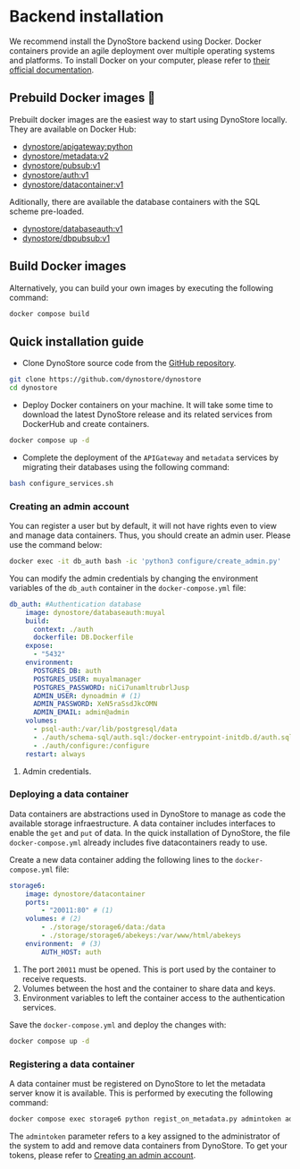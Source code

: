 # Backend installation 

We recommend install the DynoStore backend using Docker. Docker containers provide an agile deployment over multiple operating systems and platforms. To install Docker on your computer, please refer to [their official documentation](https://www.docker.com/).

## Prebuild Docker images 🐋

Prebuilt docker images are the easiest way to start using DynoStore locally. They are available on Docker Hub:

* [dynostore/apigateway:python](https://hub.docker.com/repository/docker/dynostore/apigateway/general)
* [dynostore/metadata:v2](https://hub.docker.com/repository/docker/dynostore/metadata/general)
* [dynostore/pubsub:v1](https://hub.docker.com/repository/docker/dynostore/pubsub/general)
* [dynostore/auth:v1](https://hub.docker.com/repository/docker/dynostore/auth/general)
* [dynostore/datacontainer:v1](https://hub.docker.com/repository/docker/dynostore/datacontainer/general)

Aditionally, there are available the database containers with the SQL scheme pre-loaded.

* [dynostore/databaseauth:v1](https://hub.docker.com/repository/docker/dynostore/databaseauth/general)
* [dynostore/dbpubsub:v1](https://hub.docker.com/repository/docker/dynostore/dbpubsub/general)

## Build Docker images

Alternatively, you can build your own images by executing the following command:

```bash
docker compose build
```

## Quick installation guide

* Clone DynoStore source code from the [GitHub repository](https://github.com/dynostore/dynostore).
```bash 
git clone https://github.com/dynostore/dynostore
cd dynostore
```

* Deploy Docker containers on your machine. It will take some time to download the latest DynoStore release and its related services from DockerHub and create containers.

```bash
docker compose up -d
```

* Complete the deployment of the ```APIGateway``` and ```metadata``` services by migrating their databases using the following command:

```bash
bash configure_services.sh
```

### Creating an admin account

You can register a user but by default, it will not have rights even to view and manage data containers. Thus, you should create an admin user. Please use the command below:

```bash
docker exec -it db_auth bash -ic 'python3 configure/create_admin.py'
```

You can modify the admin credentials by changing the environment variables of the ```db_auth``` container in the ```docker-compose.yml``` file:

```yaml
db_auth: #Authentication database
    image: dynostore/databaseauth:muyal
    build: 
      context: ./auth
      dockerfile: DB.Dockerfile
    expose:
      - "5432"
    environment:
      POSTGRES_DB: auth
      POSTGRES_USER: muyalmanager
      POSTGRES_PASSWORD: niCi7unamltrubrlJusp
      ADMIN_USER: dynoadmin # (1)
      ADMIN_PASSWORD: XeN5raSsdJkcOMN
      ADMIN_EMAIL: admin@admin
    volumes:
      - psql-auth:/var/lib/postgresql/data
      - ./auth/schema-sql/auth.sql:/docker-entrypoint-initdb.d/auth.sql
      - ./auth/configure:/configure
    restart: always
```

1. Admin credentials.

### Deploying a data container

Data containers are abstractions used in DynoStore to manage as code the available storage infraestructure. A data container includes interfaces to enable the ```get``` and ```put``` of data. In the quick installation of DynoStore, the file ```docker-compose.yml``` already includes five datacontainers ready to use. 

Create a new data container adding the following lines to the ```docker-compose.yml``` file:

```yaml
storage6:
    image: dynostore/datacontainer
    ports:
        - "20011:80" # (1)
    volumes: # (2)
        - ./storage/storage6/data:/data
        - ./storage/storage6/abekeys:/var/www/html/abekeys
    environment:  # (3)
        AUTH_HOST: auth
```

1. The port ```20011``` must be opened. This is port used by the container to receive requests.
2. Volumes between the host and the container to share data and keys.
3. Environment variables to left the container access to the authentication services.

Save the ```docker-compose.yml``` and deploy the changes with:

```bash
docker compose up -d
```

### Registering a data container

A data container must be registered  on DynoStore to let the metadata server know it is available. This is performed by executing the following command:

```bash
docker compose exec storage6 python regist_on_metadata.py admintoken address -m memory -s storage
```

The ```admintoken``` parameter refers to a key assigned to the administrator of the system to add and remove data containers from DynoStore. To get your tokens, please refer to [Creating an admin account](#creating-an-admin-account).
